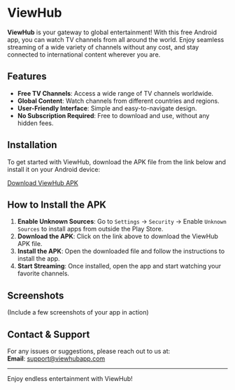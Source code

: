 # ViewHub

**ViewHub** is your gateway to global entertainment! With this free Android app, you can watch TV channels from all around the world. Enjoy seamless streaming of a wide variety of channels without any cost, and stay connected to international content wherever you are.

## Features
- **Free TV Channels**: Access a wide range of TV channels worldwide.
- **Global Content**: Watch channels from different countries and regions.
- **User-Friendly Interface**: Simple and easy-to-navigate design.
- **No Subscription Required**: Free to download and use, without any hidden fees.

## Installation

To get started with ViewHub, download the APK file from the link below and install it on your Android device:

[Download ViewHub APK](./path-to-your-apk-file.apk)

## How to Install the APK
1. **Enable Unknown Sources**: Go to `Settings` -> `Security` -> Enable `Unknown Sources` to install apps from outside the Play Store.
2. **Download the APK**: Click on the link above to download the ViewHub APK file.
3. **Install the APK**: Open the downloaded file and follow the instructions to install the app.
4. **Start Streaming**: Once installed, open the app and start watching your favorite channels.

## Screenshots
(Include a few screenshots of your app in action)

## Contact & Support
For any issues or suggestions, please reach out to us at:  
**Email**: support@viewhubapp.com

---

Enjoy endless entertainment with ViewHub!
